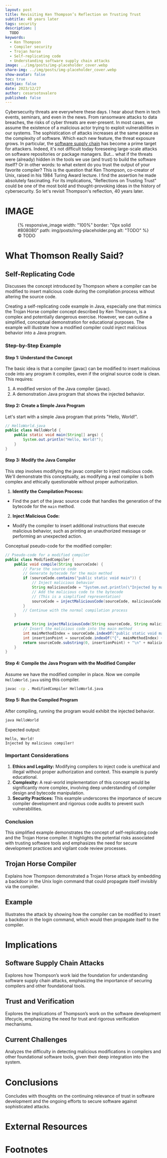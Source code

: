 ```yaml
---
layout: post
title: Revisiting Ken Thompson’s Reflection on Trusting Trust 
subtitle: 40 years later
tags: security
description: |
  TODO
keywords:
  - Ken Thompson
  - Compiler security
  - Trojan horse
  - Self-replicating code
  - Understanding software supply chain attacks
image: ../img/posts/img-placeholder_cover.webp
share-img: ../img/posts/img-placeholder_cover.webp
show-avatar: false
toc: true
mathjax: false
date: 2023/12/27
author: cesarsotovalero
published: false
---
```


[//]: # (I'm solving the problem of developers not realizing the implications of trusting compilers and other foundational tools in the software development process. )
[//]: # (The benefits of solving this problem are raising awareness about the risks associated with compromised tools and encouraging secure development practices. )
[//]: # (The emotion I'm generating is curiosity and caution.)

Cybersecurity threats are everywhere these days.
I hear about them in tech events, seminars, and even in the news.
From ransomware attacks to data breaches, the risks of cyber threats are ever-present.
In most cases, we assume the existence of a malicious actor trying to exploit vulnerabilities in our systems.
The sophistication of attacks increases at the same peace as the complexity of software.
Which each new feature, the threat exposure grows.
In particular, the [software supply chain](../blog/the-software-supply-chain.html) has become a prime target for attackers.
Indeed, it's not difficult today foreseeing large-scale attacks on software repositories or package managers.
But... what if the threats were (already) hidden in the tools we use (and trust) to build the software itself? 
Or in other words: to what extent do you trust the output of your favorite compiler?
This is the question that Ken Thompson, co-creator of Unix, raised in his 1984 Turing Award lecture.
I find the assertion he made absolutely fascinating.
For its implications, "Reflections on Trusting Trust" could be one of the most bold and thought-provoking ideas in the history of cybersecurity. 
So let's revisit Thompson's reflection, 40 years later.

# IMAGE
<figure class="jb_picture">
  {% responsive_image width: "100%" border: "0px solid #808080" path: img/posts/img-placeholder.png alt: "TODO" %}
  <figcaption class="stroke"> 
    &#169; TODO
  </figcaption>
</figure>

# What Thomson Really Said?

## Self-Replicating Code

Discusses the concept introduced by Thompson where a compiler can be modified to insert malicious code during the compilation process without altering the source code.

Creating a self-replicating code example in Java, especially one that mimics the Trojan Horse compiler concept described by Ken Thompson, is a complex and potentially dangerous exercise. However, we can outline a simplified, conceptual demonstration for educational purposes. The example will illustrate how a modified compiler could inject malicious behavior into a Java program.

### Step-by-Step Example

#### Step 1: Understand the Concept
The basic idea is that a compiler (javac) can be modified to insert malicious code into any program it compiles, even if the original source code is clean. This requires:
1. A modified version of the Java compiler (javac).
2. A demonstration Java program that shows the injected behavior.

#### Step 2: Create a Simple Java Program
Let's start with a simple Java program that prints "Hello, World!".

```java
// HelloWorld.java
public class HelloWorld {
    public static void main(String[] args) {
        System.out.println("Hello, World!");
    }
}
```

#### Step 3: Modify the Java Compiler
This step involves modifying the javac compiler to inject malicious code. We'll demonstrate this conceptually, as modifying a real compiler is both complex and ethically questionable without proper authorization.

1. **Identify the Compilation Process:**
  - Find the part of the javac source code that handles the generation of the bytecode for the `main` method.

2. **Inject Malicious Code:**
  - Modify the compiler to insert additional instructions that execute malicious behavior, such as printing an unauthorized message or performing an unexpected action.

Conceptual pseudo-code for the modified compiler:

```java
// Pseudo-code for a modified compiler
public class ModifiedCompiler {
    public void compile(String sourceCode) {
        // Parse the source code
        // Generate bytecode for the main method
        if (sourceCode.contains("public static void main")) {
            // Inject malicious behavior
            String maliciousCode = "System.out.println(\"Injected by malicious compiler!\");";
            // Add the malicious code to the bytecode
            // (This is a simplified representation)
            sourceCode = injectMaliciousCode(sourceCode, maliciousCode);
        }
        // Continue with the normal compilation process
    }

    private String injectMaliciousCode(String sourceCode, String maliciousCode) {
        // Insert the malicious code into the main method
        int mainMethodIndex = sourceCode.indexOf("public static void main");
        int insertionPoint = sourceCode.indexOf("{", mainMethodIndex) + 1;
        return sourceCode.substring(0, insertionPoint) + "\n" + maliciousCode + sourceCode.substring(insertionPoint);
    }
}
```

#### Step 4: Compile the Java Program with the Modified Compiler
Assume we have the modified compiler in place. Now we compile `HelloWorld.java` using this compiler.

```bash
javac -cp . ModifiedCompiler HelloWorld.java
```

#### Step 5: Run the Compiled Program
After compiling, running the program would exhibit the injected behavior.

```bash
java HelloWorld
```

Expected output:

```
Hello, World!
Injected by malicious compiler!
```

### Important Considerations
1. **Ethics and Legality:** Modifying compilers to inject code is unethical and illegal without proper authorization and context. This example is purely educational.
2. **Complexity:** A real-world implementation of this concept would be significantly more complex, involving deep understanding of compiler design and bytecode manipulation.
3. **Security Practices:** This example underscores the importance of secure compiler development and rigorous code audits to prevent such vulnerabilities.

### Conclusion
This simplified example demonstrates the concept of self-replicating code and the Trojan Horse compiler. It highlights the potential risks associated with trusting software tools and emphasizes the need for secure development practices and vigilant code review processes.

## Trojan Horse Compiler

Explains how Thompson demonstrated a Trojan Horse attack by embedding a backdoor in the Unix login command that could propagate itself invisibly via the compiler.

## Example

Illustrates the attack by showing how the compiler can be modified to insert a backdoor in the login command, which would then propagate itself to the compiler.

# Implications

## Software Supply Chain Attacks

Explores how Thompson’s work laid the foundation for understanding software supply chain attacks, emphasizing the importance of securing compilers and other foundational tools.

## Trust and Verification

Explores the implications of Thompson’s work on the software development lifecycle, emphasizing the need for trust and rigorous verification mechanisms.

## Current Challenges

Analyzes the difficulty in detecting malicious modifications in compilers and other foundational software tools, given their deep integration into the system.

# Conclusions

Concludes with thoughts on the continuing relevance of trust in software development and the ongoing efforts to secure software against sophisticated attacks.

# External Resources

# Footnotes



